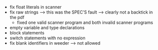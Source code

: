 
- fix float literals in scanner
- fix raw strings --> this was the SPEC'S fault --> clearly not a backtick in the pdf
    - fixed one valid scanner program and both invalid scanner programs
- empty variable and type declarations
- block statements
- switch statements with no expression
- fix blank identifiers in weeder --> not allowed
